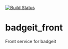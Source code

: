 [![Build Status](https://semaphoreci.com/api/v1/argonlaser/badgeit-front/branches/master/badge.svg)](https://semaphoreci.com/argonlaser/badgeit-front)
# badgeit_front
Front service for badgeit
